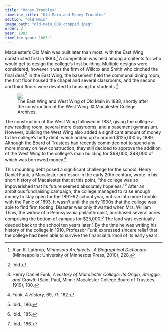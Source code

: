 ```yaml
---
title: "Money Troubles"
timeline_title: "Old Main and Money Troubles"
section: "Old Main"
image_path: "old-main_008_cropped.jpeg"
order: 2
year: 1883
timeline_year: 1883.1
---
```

Macalester’s Old Main was built later than most, with the East Wing constructed first in 1883.[^1] A competition was held among architects for who would get to design the college’s first building. Multiple designs were considered, however it was the firm of Willcox and Smith who cinched the final deal.[^2] In the East Wing, the basement held the communal dining room, the first floor housed the chapel and several classrooms, and the second and third floors were devoted to housing for students.[^3] 

<figure>
   <img src="/mac-history/images/old-main_008_cropped.jpeg">
   <figcaption>
        The East Wing and West Wing of Old Main in 1888, shortly after the construction of the West Wing. © Macalester College Archives.
   </figcaption>
</figure>

The construction of the West Wing followed in 1887, giving the college a new reading room, several more classrooms, and a basement gymnasium. However, building the West Wing also added a significant amount of money to the college’s hefty debt, which added up to around $125,000 by 1889. Although the Board of Trustees had recently committed not to spend any more money on new construction, they still decided to approve the addition of the West Wing to the college’s main building for $68,000, $48,000 of which was borrowed money.[^4]


This mounting debt posed a significant challenge for the school. Henry Daniel Funk, a Macalester professor in the early 20th century, wrote in his short history of Macalester that at this point, “the college was so impoverished that its future seemed absolutely hopeless.”[^5] After an ambitious fundraising campaign, the college managed to raise enough money to stay open for the 1891-92 school year, but ran into more trouble with the Panic of 1893. It wasn’t until the early 1900s that the college was able to find firm footing. Disaster was only thwarted when Mrs. William Thaw, the widow of a Pennsylvania philanthropist, purchased several acres comprising the bottom of campus for $25,000.[^6] The land was eventually deeded back to the school ten years later.[^7] By the time he was writing his history of the college in 1910, Professor Funk expressed sincere relief that the college had been able to survive the financial turmoil of its early years.

[^1]:
     Alan K. Lathrop, _Minnesota Architects : A Biographical Dictionary_ (Minneapolis : University of Minnesota Press, 2010), 228. 

[^2]:
     Ibid.

[^3]:
     Henry Daniel Funk, _A History of Macalester College: Its Origin, Struggle, and Growth_ (Saint Paul, Minn.: Macalester College Board of Trustees, 1910), 100.

[^4]:
     Funk, _A History,_ 69, 71, 162.

[^5]:
     Ibid., 186. 

[^6]:
     Ibid., 185. 

[^7]:
     Ibid., 186.





